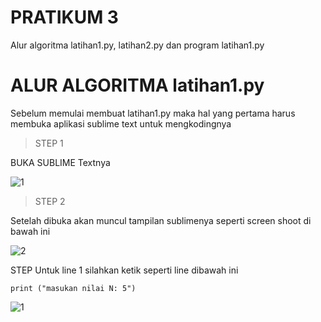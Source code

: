 # PRATIKUM 3
Alur algoritma latihan1.py, latihan2.py dan program latihan1.py 
# ALUR ALGORITMA latihan1.py
Sebelum memulai membuat latihan1.py maka hal yang pertama harus membuka aplikasi sublime text untuk mengkodingnya
>STEP 1

BUKA SUBLIME Textnya

![1](https://user-images.githubusercontent.com/46584196/52624915-70b66900-2ee2-11e9-8b3b-8305617166b2.png)

>STEP 2

Setelah dibuka akan muncul tampilan sublimenya seperti screen shoot di bawah ini

![2](https://user-images.githubusercontent.com/46584196/52625653-0dc5d180-2ee4-11e9-8e35-7e7f181ff6fa.png)



STEP
Untuk line 1 silahkan ketik seperti line dibawah ini
```
print ("masukan nilai N: 5")
```
![1](https://user-images.githubusercontent.com/46584196/52624682-d9511600-2ee1-11e9-80fd-22b55f998eee.png)

